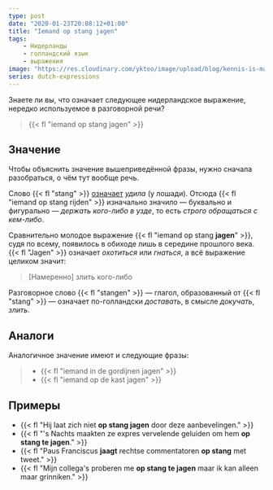 ```yaml
---
type: post
date: "2020-01-23T20:08:12+01:00"
title: "Iemand op stang jagen"
tags:
    - Нидерланды
    - голландский язык
    - выражения
image: "https://res.cloudinary.com/yktoo/image/upload/blog/kennis-is-macht.jpg"
series: dutch-expressions
---
```


Знаете ли вы, что означает следующее нидерландское выражение, нередко используемое в разговорной речи?

> {{< fl "iemand op stang jagen" >}}

<!--more-->

## Значение

Чтобы объяснить значение вышеприведённой фразы, нужно сначала разобраться, о чём тут вообще речь. 

Слово {{< fl "stang" >}} [означает](https://onzetaal.nl/taaladvies/op-stang-jagen/) *удила* (у лошади). Отсюда {{< fl "iemand op stang rijden" >}} изначально значило — буквально и фигурально — *держать кого-либо в узде*, то есть *строго обращаться с кем-либо*.

Сравнительно молодое выражение {{< fl "iemand op stang **jagen**" >}}, судя по всему, появилось в обиходе лишь в середине прошлого века. {{< fl "Jagen" >}} означает *охотиться* или *гнаться*, а всё выражение целиком значит:

> [Намеренно] злить кого-либо

Разговорное слово {{< fl "stangen" >}} — глагол, образованный от {{< fl "stang" >}} — означает по-голландски *доставать*, в смысле *докучать*, *злить*.

## Аналоги

Аналогичное значение имеют и следующие фразы:

> * {{< fl "iemand in de gordijnen jagen" >}}
> * {{< fl "iemand op de kast jagen" >}}

## Примеры

* {{< fl "Hij laat zich niet **op stang jagen** door deze aanbevelingen." >}}
* {{< fl "'s Nachts maakten ze expres vervelende geluiden om hem **op stang te jagen**." >}}
* {{< fl "Paus Franciscus **jaagt** rechtse commentatoren **op stang** met tweet." >}}
* {{< fl "Mijn collega's proberen me **op stang te jagen** maar ik kan alleen maar grinniken." >}}
